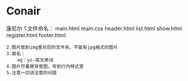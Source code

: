 # Conair
康尼尔
	1.文件命名：
		main.html   		main.css
		header.html
		list.html
		show.html
		register.html
		footer.html
		
	2.图片放到img里对应的文件夹，不能有jpg格式的图片
	3.类名：
		eg：yz-英文单词
	4.图片尽量是背景图，写到行内样式里
	5.注意一切该注意的问题